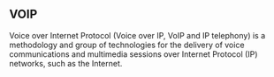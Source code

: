 ## VOIP
Voice over Internet Protocol (Voice over IP, VoIP and IP telephony) is a methodology and group of technologies for the delivery of voice communications and multimedia sessions over Internet Protocol (IP) networks, such as the Internet.

